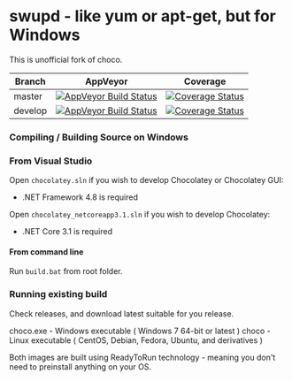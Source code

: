 # swupd - like yum or apt-get, but for Windows

This is unofficial fork of choco.

Branch  | AppVeyor | Coverage
------------- | ------------- | -------------
master | [![AppVeyor Build Status](https://ci.appveyor.com/api/projects/status/44so8j4tsi0k2bx0/branch/master?svg=true)](https://ci.appveyor.com/project/tapika/swupd/branch/master) |  [![Coverage Status](https://coveralls.io/repos/github/tapika/swupd/badge.svg?branch=master)](https://coveralls.io/github/tapika/swupd?branch=master)
develop | [![AppVeyor Build Status](https://ci.appveyor.com/api/projects/status/44so8j4tsi0k2bx0/branch/develop?svg=true)](https://ci.appveyor.com/project/tapika/swupd/branch/develop) | [![Coverage Status](https://coveralls.io/repos/github/tapika/swupd/badge.svg?branch=develop)](https://coveralls.io/github/tapika/swupd?branch=develop)



### Compiling / Building Source on Windows

### From Visual Studio

Open `chocolatey.sln` if you wish to develop Chocolatey or Chocolatey GUI:
 * .NET Framework 4.8 is required

Open `chocolatey_netcoreapp3.1.sln` if you wish to develop Chocolatey:
 * .NET Core 3.1 is required

#### From command line

Run `build.bat` from root folder.

### Running existing build

Check releases, and download latest suitable for you release.

choco.exe - Windows executable ( Windows 7 64-bit or latest )
choco - Linux executable ( CentOS, Debian, Fedora, Ubuntu, and derivatives )

Both images are built using ReadyToRun technology - meaning you don't need to preinstall anything on your OS.

